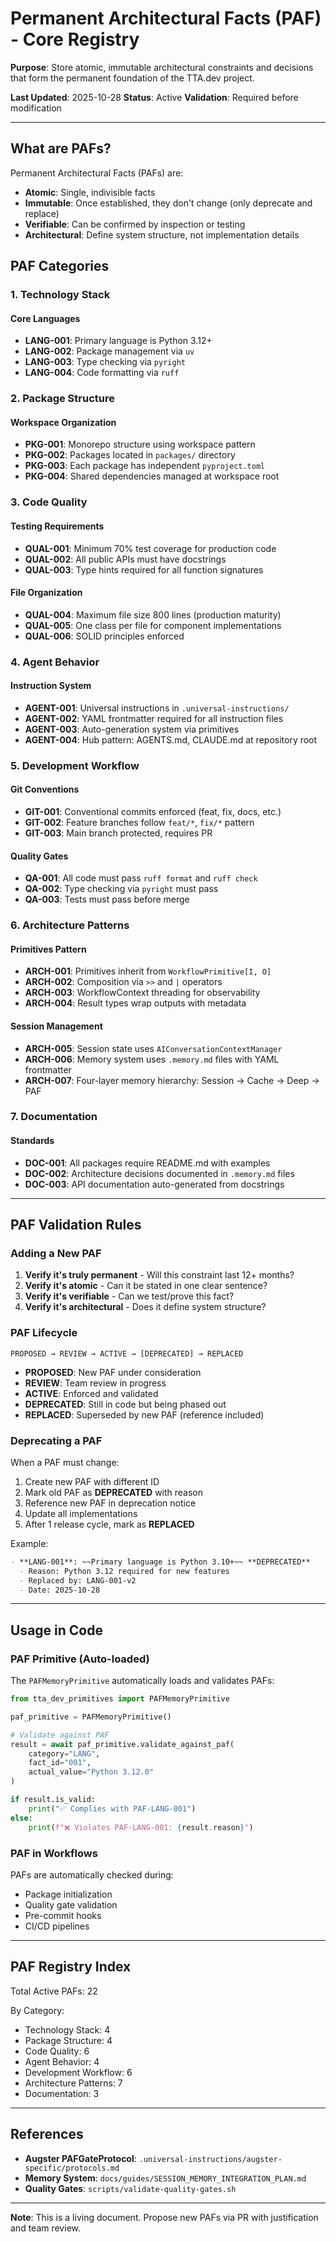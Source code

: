 # Permanent Architectural Facts (PAF) - Core Registry

**Purpose**: Store atomic, immutable architectural constraints and decisions that form the permanent foundation of the TTA.dev project.

**Last Updated**: 2025-10-28
**Status**: Active
**Validation**: Required before modification

---

## What are PAFs?

Permanent Architectural Facts (PAFs) are:

- **Atomic**: Single, indivisible facts
- **Immutable**: Once established, they don't change (only deprecate and replace)
- **Verifiable**: Can be confirmed by inspection or testing
- **Architectural**: Define system structure, not implementation details

## PAF Categories

### 1. Technology Stack

#### Core Languages
- **LANG-001**: Primary language is Python 3.12+
- **LANG-002**: Package management via `uv`
- **LANG-003**: Type checking via `pyright`
- **LANG-004**: Code formatting via `ruff`

### 2. Package Structure

#### Workspace Organization
- **PKG-001**: Monorepo structure using workspace pattern
- **PKG-002**: Packages located in `packages/` directory
- **PKG-003**: Each package has independent `pyproject.toml`
- **PKG-004**: Shared dependencies managed at workspace root

### 3. Code Quality

#### Testing Requirements
- **QUAL-001**: Minimum 70% test coverage for production code
- **QUAL-002**: All public APIs must have docstrings
- **QUAL-003**: Type hints required for all function signatures

#### File Organization
- **QUAL-004**: Maximum file size 800 lines (production maturity)
- **QUAL-005**: One class per file for component implementations
- **QUAL-006**: SOLID principles enforced

### 4. Agent Behavior

#### Instruction System
- **AGENT-001**: Universal instructions in `.universal-instructions/`
- **AGENT-002**: YAML frontmatter required for all instruction files
- **AGENT-003**: Auto-generation system via primitives
- **AGENT-004**: Hub pattern: AGENTS.md, CLAUDE.md at repository root

### 5. Development Workflow

#### Git Conventions
- **GIT-001**: Conventional commits enforced (feat, fix, docs, etc.)
- **GIT-002**: Feature branches follow `feat/*`, `fix/*` pattern
- **GIT-003**: Main branch protected, requires PR

#### Quality Gates
- **QA-001**: All code must pass `ruff format` and `ruff check`
- **QA-002**: Type checking via `pyright` must pass
- **QA-003**: Tests must pass before merge

### 6. Architecture Patterns

#### Primitives Pattern
- **ARCH-001**: Primitives inherit from `WorkflowPrimitive[I, O]`
- **ARCH-002**: Composition via `>>` and `|` operators
- **ARCH-003**: WorkflowContext threading for observability
- **ARCH-004**: Result types wrap outputs with metadata

#### Session Management
- **ARCH-005**: Session state uses `AIConversationContextManager`
- **ARCH-006**: Memory system uses `.memory.md` files with YAML frontmatter
- **ARCH-007**: Four-layer memory hierarchy: Session → Cache → Deep → PAF

### 7. Documentation

#### Standards
- **DOC-001**: All packages require README.md with examples
- **DOC-002**: Architecture decisions documented in `.memory.md` files
- **DOC-003**: API documentation auto-generated from docstrings

---

## PAF Validation Rules

### Adding a New PAF

1. **Verify it's truly permanent** - Will this constraint last 12+ months?
2. **Verify it's atomic** - Can it be stated in one clear sentence?
3. **Verify it's verifiable** - Can we test/prove this fact?
4. **Verify it's architectural** - Does it define system structure?

### PAF Lifecycle

```
PROPOSED → REVIEW → ACTIVE → [DEPRECATED] → REPLACED
```

- **PROPOSED**: New PAF under consideration
- **REVIEW**: Team review in progress
- **ACTIVE**: Enforced and validated
- **DEPRECATED**: Still in code but being phased out
- **REPLACED**: Superseded by new PAF (reference included)

### Deprecating a PAF

When a PAF must change:

1. Create new PAF with different ID
2. Mark old PAF as **DEPRECATED** with reason
3. Reference new PAF in deprecation notice
4. Update all implementations
5. After 1 release cycle, mark as **REPLACED**

Example:
```markdown
- **LANG-001**: ~~Primary language is Python 3.10+~~ **DEPRECATED**
  - Reason: Python 3.12 required for new features
  - Replaced by: LANG-001-v2
  - Date: 2025-10-28
```

---

## Usage in Code

### PAF Primitive (Auto-loaded)

The `PAFMemoryPrimitive` automatically loads and validates PAFs:

```python
from tta_dev_primitives import PAFMemoryPrimitive

paf_primitive = PAFMemoryPrimitive()

# Validate against PAF
result = await paf_primitive.validate_against_paf(
    category="LANG",
    fact_id="001",
    actual_value="Python 3.12.0"
)

if result.is_valid:
    print("✅ Complies with PAF-LANG-001")
else:
    print(f"❌ Violates PAF-LANG-001: {result.reason}")
```

### PAF in Workflows

PAFs are automatically checked during:

- Package initialization
- Quality gate validation
- Pre-commit hooks
- CI/CD pipelines

---

## PAF Registry Index

Total Active PAFs: 22

By Category:
- Technology Stack: 4
- Package Structure: 4
- Code Quality: 6
- Agent Behavior: 4
- Development Workflow: 6
- Architecture Patterns: 7
- Documentation: 3

---

## References

- **Augster PAFGateProtocol**: `.universal-instructions/augster-specific/protocols.md`
- **Memory System**: `docs/guides/SESSION_MEMORY_INTEGRATION_PLAN.md`
- **Quality Gates**: `scripts/validate-quality-gates.sh`

---

**Note**: This is a living document. Propose new PAFs via PR with justification and team review.
